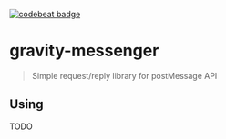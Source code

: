 [![codebeat badge](https://codebeat.co/badges/e92034f2-c91d-4e77-a8f3-c258d1ec6ed4)](https://codebeat.co/projects/github-com-gravityjs-gravity-messenger-master)

# gravity-messenger

> Simple request/reply library for postMessage API

## Using

TODO
